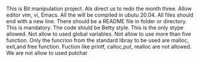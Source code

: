 This is Bit manipulation project. Alx direct us to redo the month three. 
Allow editor vim, vi, Emacs.
All the will be compiled in ubutu 20.04.
All files should end with a new line.
There should be a README file in folder or directory. This is mandatory.
The code shiuld be Betty style. This is the only stype allowed.
Not allow to used global variables.
Not allow to use more than five function.
Only the funcrion from the standard libray to be used are malloc, exit,and free function. Fuction like printf, calloc,put, realloc are not allowed.
We are not allow to used putchar
